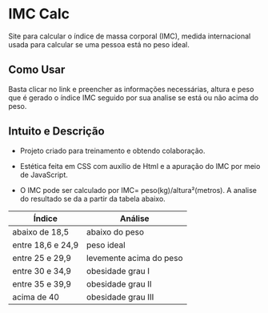 # IMC Calc

Site para calcular o índice de massa corporal (IMC), medida internacional usada para calcular se uma pessoa está no peso ideal.

## Como Usar

Basta clicar no link e preencher as informações necessárias, altura e peso que é gerado o índice IMC seguido por sua analise se está ou não acima do peso.

## Intuito e Descrição

* Projeto criado para treinamento e obtendo colaboração.

* Estética feita em CSS com auxílio de Html e a apuração do IMC por meio de JavaScript.

* O IMC pode ser calculado por IMC= peso(kg)/altura²(metros). A analise do resultado se da a partir da tabela abaixo. 

 |      Índice      |        Análise        |
 |------------------|-----------------------|
 |abaixo de 18,5    |abaixo do peso         |
 |entre 18,6 e 24,9 |peso ideal             |
 |entre 25 e 29,9   |levemente acima do peso|
 |entre 30 e 34,9   |obesidade grau I       |   
 |entre 35 e 39,9   |obesidade grau II      |
 |acima de 40       |obesidade grau III     |

